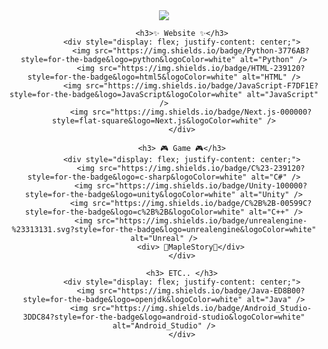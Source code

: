 <div align="center">
    <img src="https://capsule-render.vercel.app/api?type=waving&color=BDBDC8&height=300&section=header&text=쪄쪄쪄쪄쪙이's%20Github&fontSize=50" />

<!--
    <div align="center" style="display: flex; flex-direction: column; align-items: center;">
        <div>
            <a href="https://github.com/anuraghazra/github-readme-stats">
                <img src="https://github-readme-stats-jeongjeong.vercel.app/api/top-langs/?username=HYOJEONG0213&exclude_repo=HYOJEONG0213/github-readme-stats,Hyuni02/SummerProject2,HYOJEONG0213/track_main_character,HYOJEONG0213/track_main_character2,HYOJEONG0213/SummerProject,HYOJEONG0213/SummerProject2&langs_count=10" alt="Top Languages" />
            </a>
        </div>

        <div align="center" style="display: flex; flex-direction: column; align-items: center;">
        -->
            <h3>✨ Website ✨</h3>
            <div style="display: flex; justify-content: center;">
                <img src="https://img.shields.io/badge/Python-3776AB?style=for-the-badge&logo=python&logoColor=white" alt="Python" />
                <img src="https://img.shields.io/badge/HTML-239120?style=for-the-badge&logo=html5&logoColor=white" alt="HTML" />
                <img src="https://img.shields.io/badge/JavaScript-F7DF1E?style=for-the-badge&logo=JavaScript&logoColor=white" alt="JavaScript" />
                <img src="https://img.shields.io/badge/Next.js-000000?style=flat-square&logo=Next.js&logoColor=white" />
            </div>

            <h3> 🎮 Game 🎮</h3>
            <div style="display: flex; justify-content: center;">
                <img src="https://img.shields.io/badge/C%23-239120?style=for-the-badge&logo=c-sharp&logoColor=white" alt="C#" />
                <img src="https://img.shields.io/badge/Unity-100000?style=for-the-badge&logo=unity&logoColor=white" alt="Unity" />
                <img src="https://img.shields.io/badge/C%2B%2B-00599C?style=for-the-badge&logo=c%2B%2B&logoColor=white" alt="C++" />
                <img src="https://img.shields.io/badge/unrealengine-%23313131.svg?style=for-the-badge&logo=unrealengine&logoColor=white" alt="Unreal" />
                <div> 🍁MapleStory🍁</div>
            </div>

            <h3> ETC.. </h3>
            <div style="display: flex; justify-content: center;">
                <img src="https://img.shields.io/badge/Java-ED8B00?style=for-the-badge&logo=openjdk&logoColor=white" alt="Java" />
                <img src="https://img.shields.io/badge/Android_Studio-3DDC84?style=for-the-badge&logo=android-studio&logoColor=white" alt="Android_Studio" />
            </div>

<!--
**HYOJEONG0213/HYOJEONG0213** is a ✨ _special_ ✨ repository because its `README.md` (this file) appears on your GitHub profile.

Here are some ideas to get you started:

- 🔭 I’m currently working on ...
- 🌱 I’m currently learning ...
- 👯 I’m looking to collaborate on ...
- 🤔 I’m looking for help with ...
- 💬 Ask me about ...
- 📫 How to reach me: ...
- 😄 Pronouns: ...
- ⚡ Fun fact: ...
-->
